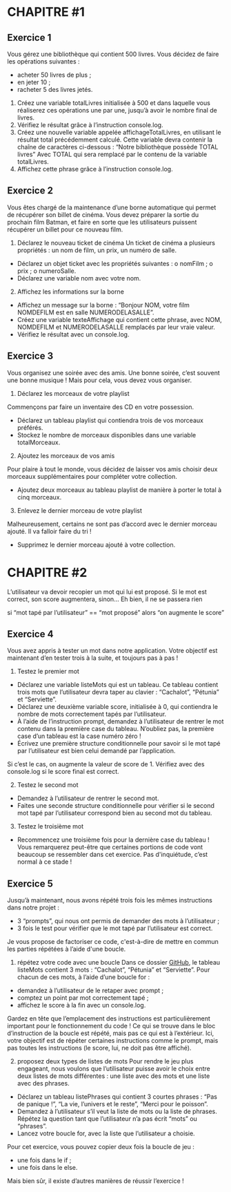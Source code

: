 # CHAPITRE #1

## Exercice 1

Vous gérez une bibliothèque qui contient 500 livres. Vous décidez de faire les opérations suivantes :

- acheter 50 livres de plus ;
- en jeter 10 ;
- racheter 5 des livres jetés.

1. Créez une variable totalLivres initialisée à 500 et dans laquelle vous réaliserez ces opérations une par une, jusqu’à avoir le nombre final de livres.
2. Vérifiez le résultat grâce à l’instruction console.log.
3. Créez une nouvelle variable appelée affichageTotalLivres, en utilisant le résultat total précédemment calculé.
   Cette variable devra contenir la chaîne de caractères ci-dessous :
   “Notre bibliothèque possède TOTAL livres”
   Avec TOTAL qui sera remplacé par le contenu de la variable totalLivres.
4. Affichez cette phrase grâce à l’instruction console.log.

## Exercice 2

Vous êtes chargé de la maintenance d’une borne automatique qui permet de récupérer son billet de cinéma. Vous devez préparer la sortie du prochain film Batman, et faire en sorte que les utilisateurs puissent récupérer un billet pour ce nouveau film.

1. Déclarez le nouveau ticket de cinéma
   Un ticket de cinéma a plusieurs propriétés : un nom de film, un prix, un numéro de salle.

- Déclarez un objet ticket avec les propriétés suivantes :
  o nomFilm ;
  o prix ;
  o numeroSalle.
- Déclarez une variable nom avec votre nom.

2. Affichez les informations sur la borne

- Affichez un message sur la borne : “Bonjour NOM, votre film NOMDEFILM est en salle NUMERODELASALLE”.
- Créez une variable texteAffichage qui contient cette phrase, avec NOM, NOMDEFILM et NUMERODELASALLE remplacés par leur vraie valeur.
- Vérifiez le résultat avec un console.log.

## Exercice 3

Vous organisez une soirée avec des amis. Une bonne soirée, c’est souvent une bonne musique ! Mais pour cela, vous devez vous organiser.

1. Déclarez les morceaux de votre playlist

Commençons par faire un inventaire des CD en votre possession.

- Déclarez un tableau playlist qui contiendra trois de vos morceaux préférés.
- Stockez le nombre de morceaux disponibles dans une variable totalMorceaux.

2. Ajoutez les morceaux de vos amis

Pour plaire à tout le monde, vous décidez de laisser vos amis choisir deux morceaux supplémentaires pour compléter votre collection.

- Ajoutez deux morceaux au tableau playlist de manière à porter le total à cinq morceaux.

3. Enlevez le dernier morceau de votre playlist

Malheureusement, certains ne sont pas d’accord avec le dernier morceau ajouté. Il va falloir faire du tri !

- Supprimez le dernier morceau ajouté à votre collection.

# CHAPITRE #2

L’utilisateur va devoir recopier un mot qui lui est proposé. Si le mot est correct, son score augmentera, sinon… Eh bien, il ne se passera rien

si “mot tapé par l’utilisateur” == “mot proposé”
alors “on augmente le score”

## Exercice 4

Vous avez appris à tester un mot dans notre application. Votre objectif est maintenant d’en tester trois à la suite, et toujours pas à pas !

1.  Testez le premier mot

- Déclarez une variable listeMots qui est un tableau.
  Ce tableau contient trois mots que l’utilisateur devra taper au clavier : “Cachalot”, “Pétunia” et “Serviette”.
- Déclarez une deuxième variable score, initialisée à 0, qui contiendra le nombre de mots correctement tapés par l’utilisateur.
- À l’aide de l’instruction prompt, demandez à l’utilisateur de rentrer le mot contenu dans la première case du tableau. N’oubliez pas, la première case d’un tableau est la case numéro zéro !
- Écrivez une première structure conditionnelle pour savoir si le mot tapé par l’utilisateur est bien celui demandé par l’application.

Si c’est le cas, on augmente la valeur de score de 1.
Vérifiez avec des console.log si le score final est correct.

2. Testez le second mot

- Demandez à l’utilisateur de rentrer le second mot.
- Faites une seconde structure conditionnelle pour vérifier si le second mot tapé par l’utilisateur correspond bien au second mot du tableau.

3.  Testez le troisième mot

- Recommencez une troisième fois pour la dernière case du tableau !
  Vous remarquerez peut-être que certaines portions de code vont beaucoup se ressembler dans cet exercice. Pas d'inquiétude, c’est normal à ce stade !

## Exercice 5

Jusqu’à maintenant, nous avons répété trois fois les mêmes instructions dans notre projet :

- 3 “prompts”, qui nous ont permis de demander des mots à l’utilisateur ;
- 3 fois le test pour vérifier que le mot tapé par l’utilisateur est correct.

Je vous propose de factoriser ce code, c'est-à-dire de mettre en commun les parties répétées à l’aide d'une boucle.

1. répétez votre code avec une boucle
   Dans ce dossier [GitHub](https://github.com/OpenClassrooms-Student-Center/7696886-javascript/tree/P2-C2---Conditions), le tableau listeMots contient 3 mots : “Cachalot”, “Pétunia” et “Serviette”. Pour chacun de ces mots, à l’aide d’une boucle for :

- demandez à l’utilisateur de le retaper avec prompt ;
- comptez un point par mot correctement tapé ;
- affichez le score à la fin avec un console.log.

Gardez en tête que l’emplacement des instructions est particulièrement important pour le fonctionnement du code ! Ce qui se trouve dans le bloc d’instruction de la boucle est répété, mais pas ce qui est à l’extérieur.
Ici, votre objectif est de répéter certaines instructions comme le prompt, mais pas toutes les instructions (le score, lui, ne doit pas être affiché).

2.  proposez deux types de listes de mots
    Pour rendre le jeu plus engageant, nous voulons que l’utilisateur puisse avoir le choix entre deux listes de mots différentes : une liste avec des mots et une liste avec des phrases.

- Déclarez un tableau listePhrases qui contient 3 courtes phrases : “Pas de panique !”, “La vie, l’univers et le reste”, “Merci pour le poisson”.
- Demandez à l’utilisateur s’il veut la liste de mots ou la liste de phrases. Répétez la question tant que l’utilisateur n’a pas écrit “mots” ou “phrases”.
- Lancez votre boucle for, avec la liste que l’utilisateur a choisie.

Pour cet exercice, vous pouvez copier deux fois la boucle de jeu :

- une fois dans le if ;
- une fois dans le else.

Mais bien sûr, il existe d’autres manières de réussir l’exercice !

